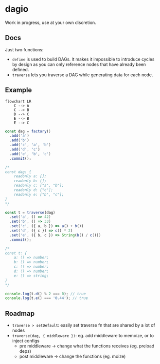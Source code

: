 # dagio

Work in progress, use at your own discretion.

## Docs

Just two functions: 

- `define` is used to build DAGs. It makes it impossible to introduce cycles by design as you can only reference nodes that have already been defined.
- `traverse` lets you traverse a DAG while generating data for each node.

## Example

```mermaid
flowchart LR
    C --> A
    C --> B
    D --> C
    E --> B
    E --> C
```

```typescript
const dag = factory()
  .add('a')
  .add('b')
  .add('c', 'a', 'b')
  .add('d', 'c')
  .add('e', 'b', 'c')
  .commit();

/*
const dag: {
    readonly a: [];
    readonly b: [];
    readonly c: ["a", "b"];
    readonly d: ["c"];
    readonly e: ["b", "c"];
}
*/

const t = traverse(dag)
  .set('a', () => 42)
  .set('b', () => 33)
  .set('c', ({ a, b }) => a() + b())
  .set('d', ({ c }) => c() * 2)
  .set('e', ({ b, c }) => String(b() / c()))
  .commit();

/*
const t: {
    a: () => number;
    b: () => number;
    c: () => number;
    d: () => number;
    e: () => string;
}
*/

console.log(t.d() % 2 === 0); // true
console.log(t.e() === '0.44'); // true

```

## Roadmap

- `traverse > setDefault`: easily set traverse fn that are shared by a lot of nodes
- `traverse(dag, { middleware })`: eg. add middleware to memoize, or to inject configs
  - pre middleware -> change what the functions receives (eg. preload deps)
  - post middleware -> change the functions (eg. moize)
